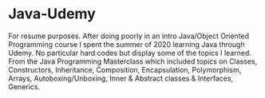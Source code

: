 # Java-Udemy
For resume purposes. After doing poorly in an intro Java/Object Oriented Programming course I spent the summer of 2020 learning Java through Udemy. No particular hard codes but display some of the topics I learned. From the Java Programming Masterclass which included topics on Classes, Constructors, Inheritance, Composition, Encapsulation, Polymorphism, Arrays, Autoboxing/Unboxing, Inner & Abstract classes & Interfaces, Generics.
